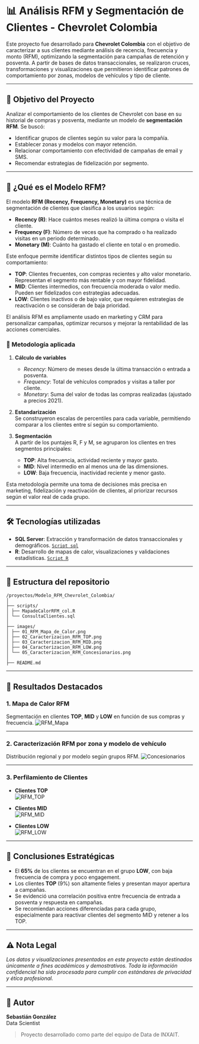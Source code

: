 # 📊 Análisis RFM y Segmentación de Clientes - Chevrolet Colombia

Este proyecto fue desarrollado para **Chevrolet Colombia** con el objetivo de caracterizar a sus clientes mediante análisis de recencia, frecuencia y monto (RFM), optimizando la segmentación para campañas de retención y posventa. A partir de bases de datos transaccionales, se realizaron cruces, transformaciones y visualizaciones que permitieron identificar patrones de comportamiento por zonas, modelos de vehículos y tipo de cliente.

---

## 🎯 Objetivo del Proyecto

Analizar el comportamiento de los clientes de Chevrolet con base en su historial de compras y posventa, mediante un modelo de **segmentación RFM**. Se buscó:

- Identificar grupos de clientes según su valor para la compañía.
- Establecer zonas y modelos con mayor retención.
- Relacionar comportamiento con efectividad de campañas de email y SMS.
- Recomendar estrategias de fidelización por segmento.

---

## 🧠 ¿Qué es el Modelo RFM?

El modelo **RFM (Recency, Frequency, Monetary)** es una técnica de segmentación de clientes que clasifica a los usuarios según:

- **Recency (R)**: Hace cuántos meses realizó la última compra o visita el cliente.
- **Frequency (F)**: Número de veces que ha comprado o ha realizado visitas en un periodo determinado.
- **Monetary (M)**: Cuánto ha gastado el cliente en total o en promedio.

Este enfoque permite identificar distintos tipos de clientes según su comportamiento:

- **TOP**: Clientes frecuentes, con compras recientes y alto valor monetario. Representan el segmento más rentable y con mayor fidelidad.
- **MID**: Clientes intermedios, con frecuencia moderada o valor medio. Pueden ser fidelizados con estrategias adecuadas.
- **LOW**: Clientes inactivos o de bajo valor, que requieren estrategias de reactivación o se consideran de baja prioridad.

El análisis RFM es ampliamente usado en marketing y CRM para personalizar campañas, optimizar recursos y mejorar la rentabilidad de las acciones comerciales.

### 🧪 Metodología aplicada

1. **Cálculo de variables**  
   - *Recency*: Número de meses desde la última transacción o entrada a posventa.  
   - *Frequency*: Total de vehículos comprados y visitas a taller por cliente.  
   - *Monetary*: Suma del valor de todas las compras realizadas (ajustado a precios 2021).

2. **Estandarización**  
   Se construyeron escalas de percentiles para cada variable, permitiendo comparar a los clientes entre sí según su comportamiento.

3. **Segmentación**  
   A partir de los puntajes R, F y M, se agruparon los clientes en tres segmentos principales:
   - **TOP**: Alta frecuencia, actividad reciente y mayor gasto.
   - **MID**: Nivel intermedio en al menos una de las dimensiones.
   - **LOW**: Baja frecuencia, inactividad reciente y menor gasto.

Esta metodología permite una toma de decisiones más precisa en marketing, fidelización y reactivación de clientes, al priorizar recursos según el valor real de cada grupo.

---

## 🛠 Tecnologías utilizadas

- **SQL Server**: Extracción y transformación de datos transaccionales y demográficos. [`Script sql`](scripts/ConsultaClientes.sql)
- **R**: Desarrollo de mapas de calor, visualizaciones y validaciones estadísticas. [`Script R`](scripts/MapadeCalorRFM_col.R)
---

## 📁 Estructura del repositorio
```
/proyectos/Modelo_RFM_Chevrolet_Colombia/
│
├── scripts/
│ ├── MapadeCalorRFM_col.R
│ └── ConsultaClientes.sql
│
├── images/
│ ├── 01_RFM_Mapa_de_Calor.png
│ ├── 02_Caracterizacion_RFM_TOP.png
│ ├── 03_Caracterizacion_RFM_MID.png
│ ├── 04_Caracterizacion_RFM_LOW.png
│ └── 05_Caracterizacion_RFM_Concesionarios.png
│
├── README.md
```

---

## 📌 Resultados Destacados

### 1. Mapa de Calor RFM  
  Segmentación en clientes **TOP**, **MID** y **LOW** en función de sus compras y frecuencia.
  ![RFM_Mapa](images/01_RFM_Mapa_de_Calor.png)  
  
---

### 2. Caracterización RFM por zona y modelo de vehículo  
  Distribución regional y por modelo según grupos RFM.
  ![Concesionarios](images/05_Caracterizacion_RFM_Concesionarios.png)  

---

### 3. Perfilamiento de Clientes

- **Clientes TOP**  
  ![RFM_TOP](images/02_Caracterizacion_RFM_TOP.png)

- **Clientes MID**  
  ![RFM_MID](images/03_Caracterizacion_RFM_MID.png)

- **Clientes LOW**  
  ![RFM_LOW](images/04_Caracterizacion_RFM_LOW.png)

---

## 📝 Conclusiones Estratégicas

- El **65%** de los clientes se encuentran en el grupo **LOW**, con baja frecuencia de compra y poco engagement.
- Los clientes **TOP** (9%) son altamente fieles y presentan mayor apertura a campañas.
- Se evidenció una correlación positiva entre frecuencia de entrada a posventa y respuesta en campañas.
- Se recomiendan acciones diferenciadas para cada grupo, especialmente para reactivar clientes del segmento MID y retener a los TOP.

---

## ⚠️ Nota Legal
*Los datos y visualizaciones presentados en este proyecto están destinados únicamente a fines académicos y demostrativos. Toda la información confidencial ha sido procesada para cumplir con estándares de privacidad y ética profesional.*

---

## 👤 Autor
**Sebastián González**  
Data Scientist 

> Proyecto desarrollado como parte del equipo de Data de INXAIT.





